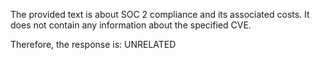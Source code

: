 The provided text is about SOC 2 compliance and its associated costs. It does not contain any information about the specified CVE.

Therefore, the response is: UNRELATED